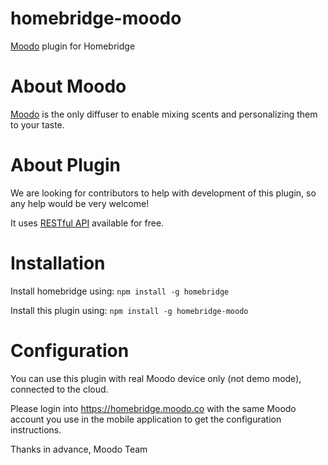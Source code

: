 # homebridge-moodo

[Moodo](https://moodo.co) plugin for Homebridge

# About Moodo

[Moodo](https://moodo.co) is the only diffuser to enable mixing scents and personalizing them to your taste.

# About Plugin

We are looking for contributors to help with development of this plugin, so any help would be very welcome!

It uses [RESTful API](https://rest.moodo.co) available for free.

# Installation

Install homebridge using: `npm install -g homebridge`

Install this plugin using: `npm install -g homebridge-moodo`

# Configuration

You can use this plugin with real Moodo device only (not demo mode), connected to the cloud.

Please login into https://homebridge.moodo.co with the same Moodo account you use in the mobile application to get the configuration instructions.

Thanks in advance,
Moodo Team